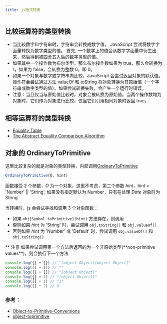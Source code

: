 ```yaml
---
title: js隐式转换
---
```


## 比较运算符的类型转换

- 当比较数字和字符串时，字符串会转换成数字值。 JavaScript 尝试将数字字面量转换为数字类型的值。 首先, 一个数学上的值会从数字字面量中衍生出来，然后得到被四舍五入后的数字类型的值。
- 如果其中一个操作数为布尔类型，那么布尔操作数如果为 true，那么会转换为 1，如果为 false，会转换为整数 0，即 0。
- 如果一个对象与数字或字符串向比较，JavaScript 会尝试返回对象的默认值。操作符会尝试通过方法 valueOf 和 toString 将对象转换为其原始值（一个字符串或数字类型的值）。如果尝试转换失败，会产生一个运行时错误。
- 注意：当且仅当与原始值比较时，对象会被转换为原始值。当两个操作数均为对象时，它们作为对象进行比较，仅当它们引用相同对象时返回 true。

## 相等运算符的类型转换

- [Equality Table](https://dorey.github.io/JavaScript-Equality-Table/)
- [The Abstract Equality Comparison Algorithm](http://www.ecma-international.org/ecma-262/5.1/#sec-11.9.3)

## 对象的 OrdinaryToPrimitive

这里比较复杂的就是对象的类型转换，内部调用[OrdinaryToPrimitive](https://www.ecma-international.org/ecma-262/8.0/#sec-ordinarytoprimitive)

```javascript
OrdinaryToPrimitive(O, hint)
```

函数接受 2 个参数，_O_ 为一个对象，这里不考虑，第二个参数 _hint_，hint = 'Number' || 'String', 如果没有指定默认为 Number，只有在处理 _Date_ 对象时为 String

当转换时，js 会尝试寻找和调用 3 个对象函数：

- 如果 `obj[Symbol.toPrimitive](hint)` 方法存在，则调用
- 否则如果 _hint_ 为 'String' 时，尝试调用 `obj.toString()` 和 `obj.valueOf()`
- 否则如果 _hint_ 为 'Number' 或 'Default' 时，尝试调用 `obj.valueOf()` 和 `obj.toString()`

** 注意 如果尝试调用第一个方法后返回的为一个非原始类型(**non-primitive values\*\*)，则会执行下一个方法

```javascript
console.log({} + {}) // "[object Object][object Object]"
console.log([] + []) // ""
console.log({} + []) // "[object Object]"
console.log({} + 1) // "[object Object]1"
console.log([] + 1) // "1"
console.log([] * 2) // 0
```

### 参考：

- [Object-to-Primitive-Conversions](http://www.adequatelygood.com/Object-to-Primitive-Conversions-in-JavaScript.html)
- [object-toprimitive](https://javascript.info/object-toprimitive)
